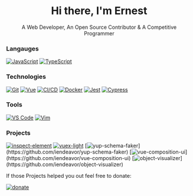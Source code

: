 
<h1 align="center">Hi there, I'm Ernest</h1>

<p align="center">A Web Developer, An Open Source Contributor & A Competitive Programmer</p>

### Langauges

[![JavaScript](https://img.shields.io/badge/-JavaScript-000?&logo=JavaScript&logoColor=ddc508)](https://github.com/iendeavor?tab=repositories&q=&type=source&language=javascript)
[![TypeScript](https://img.shields.io/badge/-TypeScript-000?&logo=TypeScript&logoColor=007ACC)](https://github.com/iendeavor?tab=repositories&q=&type=source&language=typescript)

### Technologies

[![Git](https://img.shields.io/badge/-Git-000?&logo=git)](https://git-scm.com/)
[![Vue](https://img.shields.io/badge/-Vue-000?&logo=vue.js)](https://v3.vuejs.org/)
[![CI/CD](https://img.shields.io/badge/-CI%2FCD-000?&logo=GitHub&logoColor=888)](https://github.com/features/actions)
[![Docker](https://img.shields.io/badge/-Docker-000?&logo=docker)](https://www.docker.com/)
[![Jest](https://img.shields.io/badge/-Jest-000?&logo=jest)](https://jestjs.io/)
[![Cypress](https://img.shields.io/badge/-Cypress-000?&logo=cypress)](https://www.cypress.io/)

### Tools

[![VS Code](https://img.shields.io/badge/-VSCode-000?&logo=microsoft)](https://code.visualstudio.com/)
[![Vim](https://img.shields.io/badge/-Vim-000?&logo=vim)](https://www.vim.org/)

### Projects

[![inspect-element](https://img.shields.io/badge/-🔍%20inspect%20element-000)](https://github.com/js-cosmos/inspect-element)
[![vuex-light](https://img.shields.io/badge/-vuex%20light-000?logo=Vue.js)](https://github.com/js-cosmos/vuex-light)
[![yup-schema-faker](https://img.shields.io/badge/-🃏%20yup%20schema%20faker-000?)](https://github.com/iendeavor/yup-schema-faker)
[![vue-composition-ui](https://img.shields.io/badge/-⎄%20vue%20composition%20ui-000?)](https://github.com/iendeavor/vue-composition-ui)
[![object-visualizer](https://img.shields.io/badge/-👁%20object%20visualizer-000?)](https://github.com/iendeavor/object-visualizer)

If those Projects helped you out feel free to donate:

[![donate](https://www.paypalobjects.com/en_US/i/btn/btn_donateCC_LG.gif)](https://www.paypal.com/paypalme/iendeavor)
